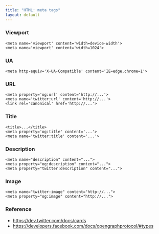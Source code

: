 ```yaml
---
title: "HTML: meta tags"
layout: default
---
```


### Viewport

    <meta name='viewport' content='width=device-width'>
    <meta name='viewport' content='width=1024'>

### UA

    <meta http-equiv='X-UA-Compatible' content='IE=edge,chrome=1'>

### URL

    <meta property='og:url' content='http://...'>
    <meta name='twitter:url' content='http://...'>
    <link rel='canonical' href='http://...'>

### Title
    
    <title>...</title>
    <meta property='og:title' content='...'>
    <meta name='twitter:title' content='...'>

### Description

    <meta name="description" content="...">
    <meta property="og:description" content="...">
    <meta property="twitter:description" content="...">

### Image

    <meta name="twitter:image" content="http://...">
    <meta property="og:image" content="http://...">

### Reference

 * https://dev.twitter.com/docs/cards
 * https://developers.facebook.com/docs/opengraphprotocol/#types

